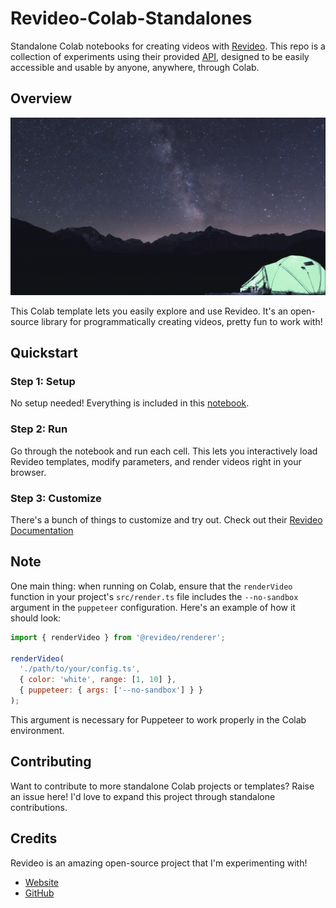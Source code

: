 # Revideo-Colab-Standalones
Standalone Colab notebooks for creating videos with [Revideo](https://re.video/). This repo is a collection of experiments using their provided [API](https://docs.re.video/category/api-reference), designed to be easily accessible and usable by anyone, anywhere, through Colab.

## Overview
![template.gif](/outputs/template.gif)

This Colab template lets you easily explore and use Revideo. It's an open-source library for programmatically creating videos, pretty fun to work with!

## Quickstart

### Step 1: Setup

No setup needed! Everything is included in this [notebook](https://github.com/AmanPriyanshu/Revideo-Colab-Standalones/blob/main/notebooks/Re_Video_Complete_Colab_Run.ipynb).

### Step 2: Run

Go through the notebook and run each cell. This lets you interactively load Revideo templates, modify parameters, and render videos right in your browser.

### Step 3: Customize

There's a bunch of things to customize and try out. Check out their [Revideo Documentation](https://docs.re.video/)

## Note

One main thing: when running on Colab, ensure that the `renderVideo` function in your project's `src/render.ts` file includes the `--no-sandbox` argument in the `puppeteer` configuration. Here's an example of how it should look:

```javascript
import { renderVideo } from '@revideo/renderer';

renderVideo(
  './path/to/your/config.ts',
  { color: 'white', range: [1, 10] },
  { puppeteer: { args: ['--no-sandbox'] } }
);
```

This argument is necessary for Puppeteer to work properly in the Colab environment.

## Contributing

Want to contribute to more standalone Colab projects or templates? Raise an issue here! I'd love to expand this project through standalone contributions.

## Credits

Revideo is an amazing open-source project that I'm experimenting with!

- [Website](https://re.video/)
- [GitHub](https://github.com/redotvideo/revideo)
